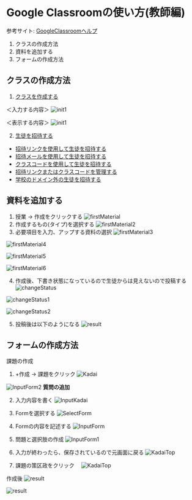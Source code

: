 # Google Classroomの使い方(教師編)
参考サイト: [GoogleClassroomヘルプ](https://support.google.com/edu/classroom/?hl=ja#topic=9049835)

1. クラスの作成方法
2. 資料を追加する
3. フォームの作成方法

## クラスの作成方法
1. [クラスを作成する](https://support.google.com/edu/classroom/answer/6020273?hl=ja&ref_topic=9049835)

 ＜入力する内容＞
 ![init1](./img/googleClassroom/InitClass.png)

 ＜表示する内容＞
 ![init1](./img/googleClassroom/InputClassroom.png)

2. [生徒を招待する](https://support.google.com/edu/classroom/answer/6020282)

 * [招待リンクを使用して生徒を招待する](https://support.google.com/edu/classroom/answer/6020282#zippy=%2C%E6%8B%9B%E5%BE%85%E3%83%AA%E3%83%B3%E3%82%AF%E3%82%92%E4%BD%BF%E7%94%A8%E3%81%97%E3%81%A6%E7%94%9F%E5%BE%92%E3%82%92%E6%8B%9B%E5%BE%85%E3%81%99%E3%82%8B)
 * [招待メールを使用して生徒を招待する](https://support.google.com/edu/classroom/answer/6020282#zippy=%2C%E6%8B%9B%E5%BE%85%E3%83%A1%E3%83%BC%E3%83%AB%E3%82%92%E4%BD%BF%E7%94%A8%E3%81%97%E3%81%A6%E7%94%9F%E5%BE%92%E3%82%92%E6%8B%9B%E5%BE%85%E3%81%99%E3%82%8B)
 * [クラスコードを使用して生徒を招待する](https://support.google.com/edu/classroom/answer/6020282#zippy=%2C%E3%82%AF%E3%83%A9%E3%82%B9%E3%82%B3%E3%83%BC%E3%83%89%E3%82%92%E4%BD%BF%E7%94%A8%E3%81%97%E3%81%A6%E7%94%9F%E5%BE%92%E3%82%92%E6%8B%9B%E5%BE%85%E3%81%99%E3%82%8B)
 * [招待リンクまたはクラスコードを管理する](https://support.google.com/edu/classroom/answer/6020282#zippy=%2C%E6%8B%9B%E5%BE%85%E3%83%AA%E3%83%B3%E3%82%AF%E3%81%BE%E3%81%9F%E3%81%AF%E3%82%AF%E3%83%A9%E3%82%B9%E3%82%B3%E3%83%BC%E3%83%89%E3%82%92%E7%AE%A1%E7%90%86%E3%81%99%E3%82%8B)
 * [学校のドメイン外の生徒を招待する](https://support.google.com/edu/classroom/answer/6020282#zippy=%2C%E5%AD%A6%E6%A0%A1%E3%81%AE%E3%83%89%E3%83%A1%E3%82%A4%E3%83%B3%E5%A4%96%E3%81%AE%E7%94%9F%E5%BE%92%E3%82%92%E6%8B%9B%E5%BE%85%E3%81%99%E3%82%8B)



## 資料を追加する
1. 授業 -> 作成をクリックする
 ![firstMaterial](./img/googleClassroom/uploadMaterial.png)
2. 作成するもの(タイプ)を選択する
 ![firstMaterial2](./img/googleClassroom/uploadMaterial2.png)
3. 必要項目を入力、アップする資料の選択
 ![firstMaterial3](./img/googleClassroom/uploadMaterial3.png)

 ![firstMaterial4](./img/googleClassroom/uploadMaterial4.png)

 ![firstMaterial5](./img/googleClassroom/uploadMaterial5.png)

 ![firstMaterial6](./img/googleClassroom/uploadMaterial6.png)

4. 作成後、下書き状態になっているので生徒からは見えないので投稿する
 ![changeStatus](./img/googleClassroom/changeStatus0.png)

 ![changeStatus1](./img/googleClassroom/changeStatus1.png)

 ![changeStatus2](./img/googleClassroom/changeStatus2.png)

5. 投稿後は以下のようになる
![result](./img/googleClassroom/result.png)



## フォームの作成方法
課題の作成
1. +作成 -> 課題をクリック
 ![Kadai](./img/googleClassroom/selectKadai.png)

 ![InputForm2](./img/googleClassroom/addQuestion.png) **質問の追加**


2. 入力内容を書く
 ![InputKadai](./img/googleClassroom/InputKadai.png)

3. Formを選択する
 ![SelectForm](./img/googleClassroom/selectForm.png)

4. Formの内容を記述する
 ![InputForm](./img/googleClassroom/InputForm.png)

5. 問題と選択肢の作成
 ![InputForm1](./img/googleClassroom/createFormButton1.png)


6. 入力が終わったら、保存されているので元画面に戻る
 ![KadaiTop](./img/googleClassroom/KadaiTop1.png)

7. 課題の策区政をクリック
　![KadaiTop](./img/googleClassroom/KadaiTop2.png)


作成後
 ![result](./img/googleClassroom/result1.png)


 ![result](./img/googleClassroom/result.png)
